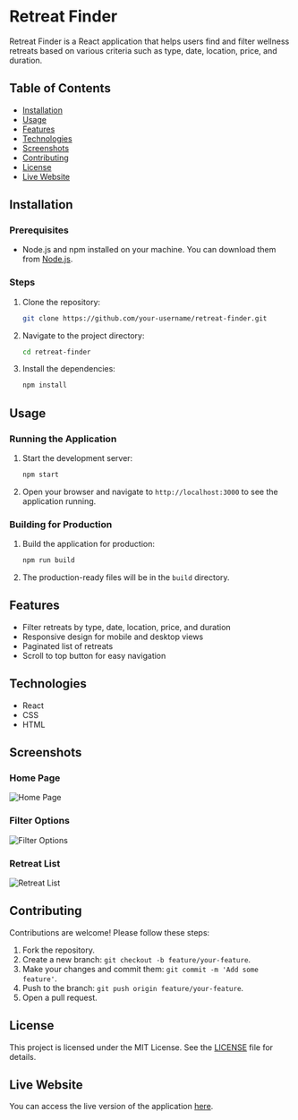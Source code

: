 # Retreat Finder

Retreat Finder is a React application that helps users find and filter wellness retreats based on various criteria such as type, date, location, price, and duration.

## Table of Contents

- [Installation](#installation)
- [Usage](#usage)
- [Features](#features)
- [Technologies](#technologies)
- [Screenshots](#screenshots)
- [Contributing](#contributing)
- [License](#license)
- [Live Website](#live-website)

## Installation

### Prerequisites

- Node.js and npm installed on your machine. You can download them from [Node.js](https://nodejs.org/).

### Steps

1. Clone the repository:
   ```sh
   git clone https://github.com/your-username/retreat-finder.git
   ```

2. Navigate to the project directory:
   ```sh
   cd retreat-finder
   ```

3. Install the dependencies:
   ```sh
   npm install
   ```

## Usage

### Running the Application

1. Start the development server:
   ```sh
   npm start
   ```

2. Open your browser and navigate to `http://localhost:3000` to see the application running.

### Building for Production

1. Build the application for production:
   ```sh
   npm run build
   ```

2. The production-ready files will be in the `build` directory.

## Features

- Filter retreats by type, date, location, price, and duration
- Responsive design for mobile and desktop views
- Paginated list of retreats
- Scroll to top button for easy navigation

## Technologies

- React
- CSS
- HTML

## Screenshots

### Home Page
![Home Page](screenshots/Screenshot-1)

### Filter Options
![Filter Options](screenshots/filter-options.png)

### Retreat List
![Retreat List](screenshots/retreat-list.png)

## Contributing

Contributions are welcome! Please follow these steps:

1. Fork the repository.
2. Create a new branch: `git checkout -b feature/your-feature`.
3. Make your changes and commit them: `git commit -m 'Add some feature'`.
4. Push to the branch: `git push origin feature/your-feature`.
5. Open a pull request.

## License

This project is licensed under the MIT License. See the [LICENSE](LICENSE) file for details.

## Live Website

You can access the live version of the application [here](https://jainrishi23.github.io/Shoonya_Life_Frontend_Assignment/).




